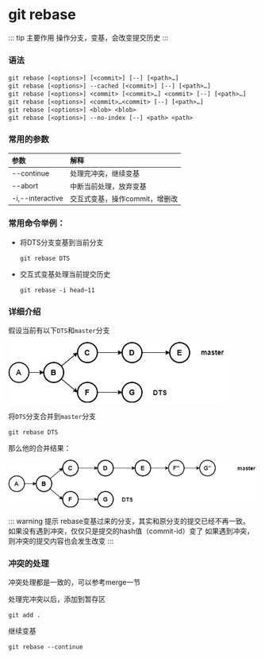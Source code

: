 # git rebase

::: tip 主要作用
操作分支，变基，会改变提交历史
:::

### 语法

```git
git rebase [<options>] [<commit>] [--] [<path>…​]
git rebase [<options>] --cached [<commit>] [--] [<path>…​]
git rebase [<options>] <commit> [<commit>…​] <commit> [--] [<path>…​]
git rebase [<options>] <commit>…​<commit> [--] [<path>…​]
git rebase [<options>] <blob> <blob>
git rebase [<options>] --no-index [--] <path> <path>
```

### 常用的参数

| 参数               | 解释                 |
|:---------------- |:------------------ |
| --continue       | 处理完冲突，继续变基         |
| --abort          | 中断当前处理，放弃变基        |
| -i,--interactive | 交互式变基，操作commit，增删改 |

### 常用命令举例：

- 将DTS分支变基到当前分支
  
  ```git
  git rebase DTS
  ```

- 交互式变基处理当前提交历史
  
  ```git
  git rebase -i head~11
  ```

### 详细介绍

假设当前有以下`DTS`和`master`分支

![merge图示](./assets/merge.png)

将`DTS`分支合并到`master`分支

```git
git rebase DTS
```

那么他的合并结果：

!["merge 合并结果"](./assets/rebase_result.png)

::: warning 提示
rebase变基过来的分支，其实和原分支的提交已经不再一致。  
如果没有遇到冲突，仅仅只是提交的hash值（commit-id）变了
如果遇到冲突，则冲突的提交内容也会发生改变
:::

### 冲突的处理

冲突处理都是一致的，可以参考merge一节

处理完冲突以后，添加到暂存区

```git
git add .
```

继续变基

```git
git rebase --continue
```
